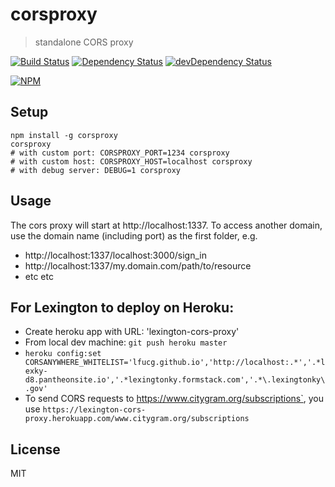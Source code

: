 # corsproxy

> standalone CORS proxy

[![Build Status](https://travis-ci.org/gr2m/CORS-Proxy.svg?branch=master)](https://travis-ci.org/gr2m/CORS-Proxy)
[![Dependency Status](https://david-dm.org/gr2m/CORS-Proxy.svg)](https://david-dm.org/gr2m/CORS-Proxy)
[![devDependency Status](https://david-dm.org/gr2m/CORS-Proxy/dev-status.svg)](https://david-dm.org/gr2m/CORS-Proxy#info=devDependencies)

[![NPM](https://nodei.co/npm/corsproxy.png?downloads=true&downloadRank=true&stars=true)](https://nodei.co/npm/corsproxy/)


## Setup

```
npm install -g corsproxy
corsproxy
# with custom port: CORSPROXY_PORT=1234 corsproxy
# with custom host: CORSPROXY_HOST=localhost corsproxy
# with debug server: DEBUG=1 corsproxy
```

## Usage

The cors proxy will start at http://localhost:1337.
To access another domain, use the domain name (including port) as the first folder, e.g.

- http://localhost:1337/localhost:3000/sign_in
- http://localhost:1337/my.domain.com/path/to/resource
- etc etc

## For Lexington to deploy on Heroku:

* Create heroku app with URL: 'lexington-cors-proxy'
* From local dev machine: `git push heroku master`
* `heroku config:set CORSANYWHERE_WHITELIST='lfucg.github.io','http://localhost:.*','.*lexky-d8.pantheonsite.io','.*lexingtonky.formstack.com','.*\.lexingtonky\.gov'`
* To send CORS requests to https://www.citygram.org/subscriptions`, you use `https://lexington-cors-proxy.herokuapp.com/www.citygram.org/subscriptions`


## License

MIT
